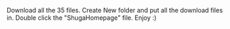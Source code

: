 Download all the 35 files.
Create New folder and put all the download files in.
Double click the "ShugaHomepage" file.
Enjoy :)
